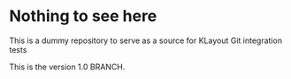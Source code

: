 
# Nothing to see here

This is a dummy repository to serve as a source for KLayout Git integration tests

This is the version 1.0 BRANCH.


